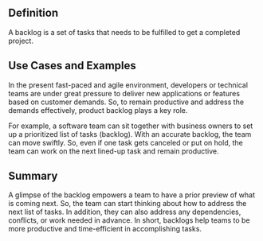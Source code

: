 ## Definition

A backlog is a set of tasks that needs to be fulfilled to get a completed project.

## Use Cases and Examples

In the present fast-paced and agile environment, developers or technical teams are under great pressure to deliver new applications or features based on customer demands. So, to remain productive and address the demands effectively, product backlog plays a key role.

For example, a software team can sit together with business owners to set up a prioritized list of tasks (backlog). With an accurate backlog, the team can move swiftly. So, even if one task gets canceled or put on hold, the team can work on the next lined-up task and remain productive.

## Summary

A glimpse of the backlog empowers a team to have a prior preview of what is coming next. So, the team can start thinking about how to address the next list of tasks. In addition, they can also address any dependencies, conflicts, or work needed in advance. In short, backlogs help teams to be more productive and time-efficient in accomplishing tasks.

